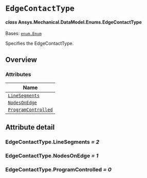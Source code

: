 # `EdgeContactType`

<a id="ansys.mechanical.stubs.v242.Ansys.Mechanical.DataModel.Enums.EdgeContactType"></a>

#### *class* Ansys.Mechanical.DataModel.Enums.EdgeContactType

Bases: [`enum.Enum`](https://docs.python.org/3/library/enum.html#enum.Enum)

Specifies the EdgeContactType.

<!-- !! processed by numpydoc !! -->

<a id="overview"></a>

## Overview

### Attributes

| Name |
| ----------------------------------------------------------- |
| [`LineSegments`](#EdgeContactType.LineSegments) |
| [`NodesOnEdge`](#EdgeContactType.NodesOnEdge) |
| [`ProgramControlled`](#EdgeContactType.ProgramControlled) |

<a id="attribute-detail"></a>

## Attribute detail

<a id="EdgeContactType.LineSegments"></a>

### EdgeContactType.LineSegments *= 2*

<a id="EdgeContactType.NodesOnEdge"></a>

### EdgeContactType.NodesOnEdge *= 1*

<a id="EdgeContactType.ProgramControlled"></a>

### EdgeContactType.ProgramControlled *= 0*



